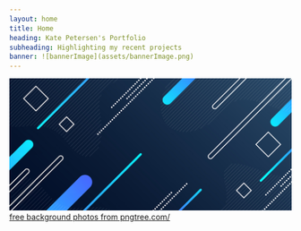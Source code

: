 ```yaml
---
layout: home
title: Home
heading: Kate Petersen's Portfolio
subheading: Highlighting my recent projects
banner: ![bannerImage](assets/bannerImage.png)
---
```


![bannerImage](assets/bannerImage.png)
 <a href='https://pngtree.com/free-backgrounds'>free background photos from pngtree.com/</a>
